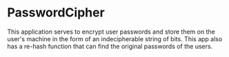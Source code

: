 # PasswordCipher

This application serves to encrypt user passwords and store them on the user's machine in the form of an 
indecipherable string of bits. This app also has a re-hash function that can find the original passwords
of the users.
